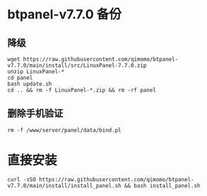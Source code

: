 # btpanel-v7.7.0 备份
## 降级

```
wget https://raw.githubusercontent.com/qimomo/btpanel-v7.7.0/main/install/src/LinuxPanel-7.7.0.zip
unzip LinuxPanel-*
cd panel
bash update.sh
cd .. && rm -f LinuxPanel-*.zip && rm -rf panel
```
## 删除手机验证

```
rm -f /www/server/panel/data/bind.pl
```
# 直接安装
```
curl -sSO https://raw.githubusercontent.com/qimomo/btpanel-v7.7.0/main/install/install_panel.sh && bash install_panel.sh
```
